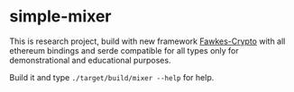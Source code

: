 # simple-mixer

This is research project, build with new framework [Fawkes-Crypto](https://github.com/zeropoolnetwork/fawkes-crypto) with all ethereum bindings and serde compatible for all types only for demonstrational and educational purposes.

Build it and type `./target/build/mixer --help` for help.